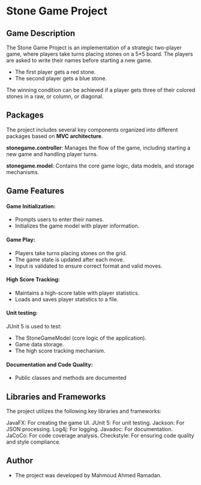 # Stone Game Project

## Game Description
The Stone Game Project is an implementation of a strategic two-player game,
where players take turns placing stones on a 5*5 board. The players are asked 
to write their names before starting a new game.

- The first player gets a red stone.
- The second player gets a blue stone.

The winning condition can be achieved if a player gets three of their colored
stones in a raw, or column, or diagonal.

## Packages
The project includes several key components organized into different packages
based on **MVC architecture**.

**stonegame.controller**: Manages the flow of the game, including starting a new game and handling player turns.

**stonegame.model**: Contains the core game logic, data models, and storage mechanisms.

## Game Features
#### Game Initialization: 
- Prompts users to enter their names.
- Initializes the game model with player information.

#### Game Play:
- Players take turns placing stones on the grid.
- The game state is updated after each move.
- Input is validated to ensure correct format and valid moves.

#### High Score Tracking:
- Maintains a high-score table with player statistics.
- Loads and saves player statistics to a file.

#### Unit testing:
JUnit 5 is used to test:
- The StoneGameModel (core logic of the application).
- Game data storage.
- The high score tracking mechanism.

#### Documentation and Code Quality:
- Public classes and methods are documented

## Libraries and Frameworks
The project utilizes the following key libraries and frameworks:

JavaFX: For creating the game UI.
JUnit 5: For unit testing.
Jackson: For JSON processing.
Log4j: For logging.
Javadoc: For documentation.
JaCoCo: For code coverage analysis.
Checkstyle: For ensuring code quality and style compliance.

## Author
- The project was developed by Mahmoud Ahmed Ramadan.
